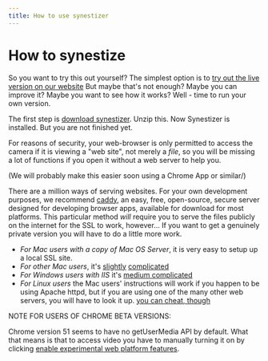 ```yaml
---
title: How to use synestizer
---
```


# How to synestize

So you want to try this out yourself?
The simplest option is to [try out the live version on our website](http://synestizer.com)
But maybe that's not enough? Maybe you can improve it? Maybe you want to see how it works? Well - time to run your own version.

The first step is [download synestizer](https://github.com/synestize/synestizer/archive/master.zip).
Unzip this. Now Synestizer is installed.
But you are not finished yet.

For reasons of security, your web-browser is only permitted to access the camera if it is viewing a "web site", not merely a *file*, so you will be missing a lot of functions if you open it without a web server to help you.

(We will probably make this easier soon using a Chrome App or similar/)

There are a million ways of serving websites.
For your own development purposes, we recommend [caddy](https://caddyserver.com/),
an easy, free, open-source, secure server designed for developing browser apps,
available for download for most platforms.
This particular method *will* require you to serve the files publicly on the internet for the SSL to work, however...
If you want to get a genuinely private version you will have to do a little more work.

* *For Mac users with a copy of Mac OS Server*, it is very easy to setup up a local SSL site. 
* *For other Mac users*, it's [slightly](https://certsimple.com/blog/localhost-ssl-fix) [complicated](https://gist.github.com/jonathantneal/774e4b0b3d4d739cbc53)
* *For Windows users with IIS* it's [medium complicated](http://weblogs.asp.net/scottgu/tip-trick-enabling-ssl-on-iis7-using-self-signed-certificates)
* *For Linux users* the Mac users' instructions will work if you happen to be using Apache httpd, but if you are using one of the many other web servers, you will have to look it up. [you can cheat, though](https://github.com/Daplie/localhost.daplie.com-certificates)

NOTE FOR USERS OF CHROME BETA VERSIONS:

Chrome version 51 seems to have no getUserMedia API by default. What that means is that to access video you have to manually turning it on by clicking [enable experimental web platform features](chrome://flags/#enable-experimental-web-platform-features).